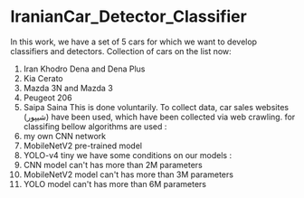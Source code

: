 # IranianCar_Detector_Classifier
In this work, we have a set of 5 cars for which we want to develop classifiers and detectors. 
Collection of cars on the list now: 
1) Iran Khodro Dena and Dena Plus 
2) Kia Cerato 
3) Mazda 3N and Mazda 3 
4) Peugeot 206 
5) Saipa Saina 
This is done voluntarily. 
To collect data, car sales websites (شیپور) have been used, which have been collected via web crawling.
for classifing bellow algorithms are used :
1) my own CNN network
2) MobileNetV2 pre-trained model
3) YOLO-v4 tiny
we have some conditions on our models :
1) CNN model can't has more than 2M parameters
2) MobileNetV2 model can't has more than 3M parameters
3) YOLO model can't has more than 6M parameters
